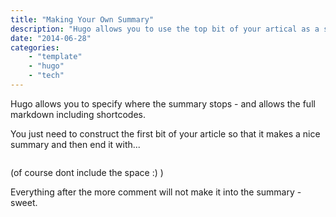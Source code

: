 ```yaml
---
title: "Making Your Own Summary"
description: "Hugo allows you to use the top bit of your artical as a specific summary."
date: "2014-06-28"
categories: 
    - "template"
    - "hugo"
    - "tech"
---
```


Hugo allows you to specify where the summary stops - and allows the full markdown including shortcodes.

You just need to construct the first bit of your article so that it makes a nice summary and then end it with...

````
````
(of course dont include the space :) )

<!-- here is the real more... -->
<!--more-->

Everything after the more comment will not make it into the summary - sweet.
